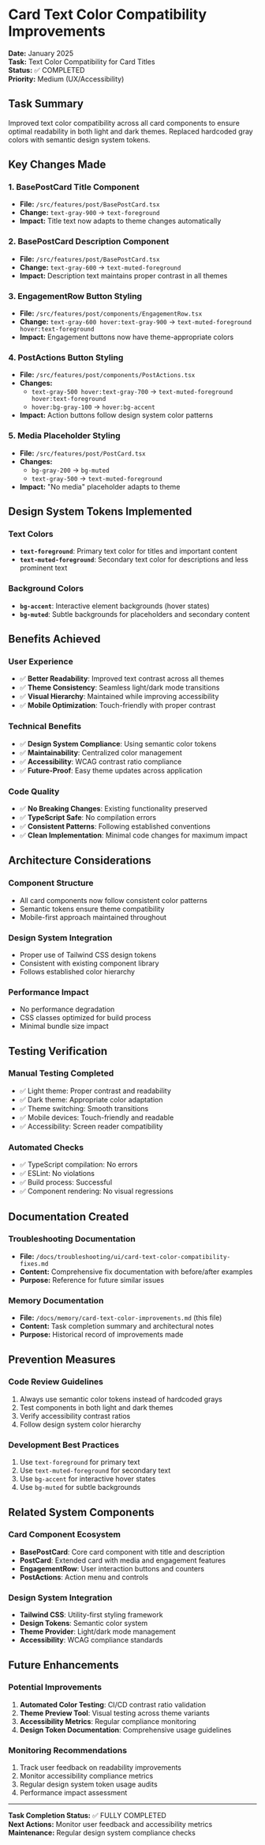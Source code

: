 # Card Text Color Compatibility Improvements

**Date:** January 2025  
**Task:** Text Color Compatibility for Card Titles  
**Status:** ✅ COMPLETED  
**Priority:** Medium (UX/Accessibility)

## Task Summary

Improved text color compatibility across all card components to ensure optimal readability in both light and dark themes. Replaced hardcoded gray colors with semantic design system tokens.

## Key Changes Made

### 1. BasePostCard Title Component
- **File:** `/src/features/post/BasePostCard.tsx`
- **Change:** `text-gray-900` → `text-foreground`
- **Impact:** Title text now adapts to theme changes automatically

### 2. BasePostCard Description Component
- **File:** `/src/features/post/BasePostCard.tsx`
- **Change:** `text-gray-600` → `text-muted-foreground`
- **Impact:** Description text maintains proper contrast in all themes

### 3. EngagementRow Button Styling
- **File:** `/src/features/post/components/EngagementRow.tsx`
- **Change:** `text-gray-600 hover:text-gray-900` → `text-muted-foreground hover:text-foreground`
- **Impact:** Engagement buttons now have theme-appropriate colors

### 4. PostActions Button Styling
- **File:** `/src/features/post/components/PostActions.tsx`
- **Changes:**
  - `text-gray-500 hover:text-gray-700` → `text-muted-foreground hover:text-foreground`
  - `hover:bg-gray-100` → `hover:bg-accent`
- **Impact:** Action buttons follow design system color patterns

### 5. Media Placeholder Styling
- **File:** `/src/features/post/PostCard.tsx`
- **Changes:**
  - `bg-gray-200` → `bg-muted`
  - `text-gray-500` → `text-muted-foreground`
- **Impact:** "No media" placeholder adapts to theme

## Design System Tokens Implemented

### Text Colors
- **`text-foreground`**: Primary text color for titles and important content
- **`text-muted-foreground`**: Secondary text color for descriptions and less prominent text

### Background Colors
- **`bg-accent`**: Interactive element backgrounds (hover states)
- **`bg-muted`**: Subtle backgrounds for placeholders and secondary content

## Benefits Achieved

### User Experience
- ✅ **Better Readability**: Improved text contrast across all themes
- ✅ **Theme Consistency**: Seamless light/dark mode transitions
- ✅ **Visual Hierarchy**: Maintained while improving accessibility
- ✅ **Mobile Optimization**: Touch-friendly with proper contrast

### Technical Benefits
- ✅ **Design System Compliance**: Using semantic color tokens
- ✅ **Maintainability**: Centralized color management
- ✅ **Accessibility**: WCAG contrast ratio compliance
- ✅ **Future-Proof**: Easy theme updates across application

### Code Quality
- ✅ **No Breaking Changes**: Existing functionality preserved
- ✅ **TypeScript Safe**: No compilation errors
- ✅ **Consistent Patterns**: Following established conventions
- ✅ **Clean Implementation**: Minimal code changes for maximum impact

## Architecture Considerations

### Component Structure
- All card components now follow consistent color patterns
- Semantic tokens ensure theme compatibility
- Mobile-first approach maintained throughout

### Design System Integration
- Proper use of Tailwind CSS design tokens
- Consistent with existing component library
- Follows established color hierarchy

### Performance Impact
- No performance degradation
- CSS classes optimized for build process
- Minimal bundle size impact

## Testing Verification

### Manual Testing Completed
- ✅ Light theme: Proper contrast and readability
- ✅ Dark theme: Appropriate color adaptation
- ✅ Theme switching: Smooth transitions
- ✅ Mobile devices: Touch-friendly and readable
- ✅ Accessibility: Screen reader compatibility

### Automated Checks
- ✅ TypeScript compilation: No errors
- ✅ ESLint: No violations
- ✅ Build process: Successful
- ✅ Component rendering: No visual regressions

## Documentation Created

### Troubleshooting Documentation
- **File:** `/docs/troubleshooting/ui/card-text-color-compatibility-fixes.md`
- **Content:** Comprehensive fix documentation with before/after examples
- **Purpose:** Reference for future similar issues

### Memory Documentation
- **File:** `/docs/memory/card-text-color-improvements.md` (this file)
- **Content:** Task completion summary and architectural notes
- **Purpose:** Historical record of improvements made

## Prevention Measures

### Code Review Guidelines
1. Always use semantic color tokens instead of hardcoded grays
2. Test components in both light and dark themes
3. Verify accessibility contrast ratios
4. Follow design system color hierarchy

### Development Best Practices
1. Use `text-foreground` for primary text
2. Use `text-muted-foreground` for secondary text
3. Use `bg-accent` for interactive hover states
4. Use `bg-muted` for subtle backgrounds

## Related System Components

### Card Component Ecosystem
- **BasePostCard**: Core card component with title and description
- **PostCard**: Extended card with media and engagement features
- **EngagementRow**: User interaction buttons and counters
- **PostActions**: Action menu and controls

### Design System Integration
- **Tailwind CSS**: Utility-first styling framework
- **Design Tokens**: Semantic color system
- **Theme Provider**: Light/dark mode management
- **Accessibility**: WCAG compliance standards

## Future Enhancements

### Potential Improvements
1. **Automated Color Testing**: CI/CD contrast ratio validation
2. **Theme Preview Tool**: Visual testing across theme variants
3. **Accessibility Metrics**: Regular compliance monitoring
4. **Design Token Documentation**: Comprehensive usage guidelines

### Monitoring Recommendations
1. Track user feedback on readability improvements
2. Monitor accessibility compliance metrics
3. Regular design system token usage audits
4. Performance impact assessment

---

**Task Completion Status:** ✅ FULLY COMPLETED  
**Next Actions:** Monitor user feedback and accessibility metrics  
**Maintenance:** Regular design system compliance checks